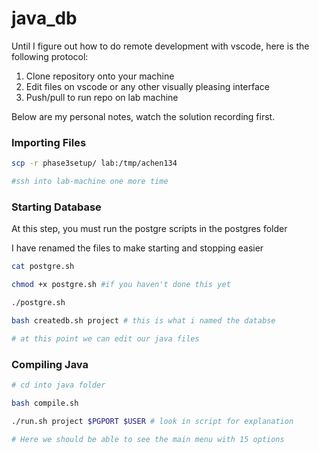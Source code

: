 # java_db

Until I figure out how to do remote development with vscode, here is the following protocol:

1. Clone repository onto your machine
2. Edit files on vscode or any other visually pleasing interface
3. Push/pull to run repo on lab machine

Below are my personal notes, watch the solution recording first.

### Importing Files

```bash
scp -r phase3setup/ lab:/tmp/achen134

#ssh into lab-machine one more time
```

### Starting Database

At this step, you must run the postgre scripts in the postgres folder

I have renamed the files to make starting and stopping easier

```bash
cat postgre.sh

chmod +x postgre.sh #if you haven't done this yet

./postgre.sh

bash createdb.sh project # this is what i named the databse

# at this point we can edit our java files
```

### Compiling Java

```bash
# cd into java folder

bash compile.sh

./run.sh project $PGPORT $USER # look in script for explanation

# Here we should be able to see the main menu with 15 options
```
